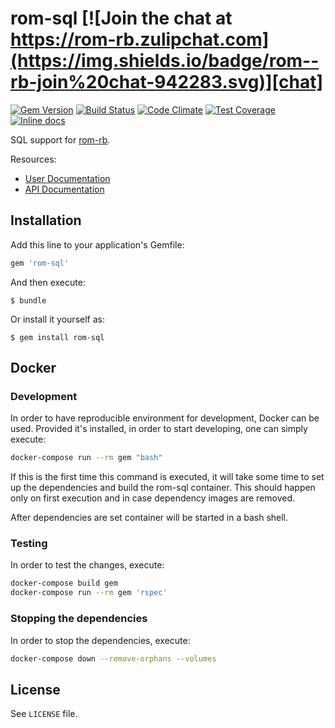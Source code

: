 [gem]: https://rubygems.org/gems/rom-sql
[travis]: https://travis-ci.com/rom-rb/rom-sql
[codeclimate]: https://codeclimate.com/github/rom-rb/rom-sql
[inchpages]: http://inch-ci.org/github/rom-rb/rom-sql
[chat]: https://rom-rb.zulipchat.com

# rom-sql [![Join the chat at https://rom-rb.zulipchat.com](https://img.shields.io/badge/rom--rb-join%20chat-942283.svg)][chat]

[![Gem Version](https://badge.fury.io/rb/rom-sql.svg)][gem]
[![Build Status](https://travis-ci.com/rom-rb/rom-sql.svg?branch=master)][travis]
[![Code Climate](https://codeclimate.com/github/rom-rb/rom-sql/badges/gpa.svg)][codeclimate]
[![Test Coverage](https://codeclimate.com/github/rom-rb/rom-sql/badges/coverage.svg)][codeclimate]
[![Inline docs](http://inch-ci.org/github/rom-rb/rom-sql.svg?branch=master)][inchpages]

SQL support for [rom-rb](https://github.com/rom-rb/rom).

Resources:

- [User Documentation](http://rom-rb.org/learn/sql/)
- [API Documentation](http://rubydoc.info/gems/rom-sql)

## Installation

Add this line to your application's Gemfile:

```ruby
gem 'rom-sql'
```

And then execute:

    $ bundle

Or install it yourself as:

    $ gem install rom-sql

## Docker

### Development

In order to have reproducible environment for development, Docker can be used. Provided it's installed, in order to start developing, one can simply execute:

```bash
docker-compose run --rm gem "bash"
```

If this is the first time this command is executed, it will take some time to set up the dependencies and build the rom-sql container. This should happen only on first execution and in case dependency images are removed.

After dependencies are set container will be started in a bash shell.

### Testing

In order to test the changes, execute:

```bash
docker-compose build gem
docker-compose run --rm gem 'rspec'
```

### Stopping the dependencies

In order to stop the dependencies, execute:

```bash
docker-compose down --remove-orphans --volumes
```

## License

See `LICENSE` file.
